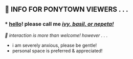 ## 🍰 INFO FOR PONYTOWN VIEWERS . . .
### * <ins>hello</ins>! please call me <ins>_ivy, basil, or nepeta!_</ins>

_🧶 interaction is more than welcome! however . . ._
* i am severely anxious, please be gentle!
* personal space is preferred & appreciated!
<!--
**ivysprout/ivysprout** is a ✨ _special_ ✨ repository because its `README.md` (this file) appears on your GitHub profile.

Here are some ideas to get you started:

- 🔭 I’m currently working on ...
- 🌱 I’m currently learning ...
- 👯 I’m looking to collaborate on ...
- 🤔 I’m looking for help with ...
- 💬 Ask me about ...
- 📫 How to reach me: ...
- 😄 Pronouns: ...
- ⚡ Fun fact: ...
-->
